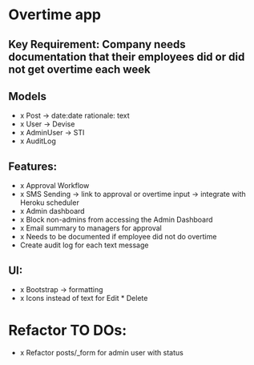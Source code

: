 # Overtime app

## Key Requirement: Company needs documentation that their employees did or did not get overtime each week

## Models
- x Post -> date:date rationale: text
- x User -> Devise
- x AdminUser -> STI
- x AuditLog

## Features:
- x Approval Workflow
- x SMS Sending -> link to approval or overtime input -> integrate with Heroku scheduler
- x Admin dashboard
- x Block non-admins from accessing the Admin Dashboard
- x Email summary to managers for approval
- x Needs to be documented if employee did not do overtime
- Create audit log for each text message

## UI:
- x Bootstrap -> formatting
- x Icons instead of text for Edit * Delete

# Refactor TO DOs:
- x Refactor posts/_form for admin user with status
